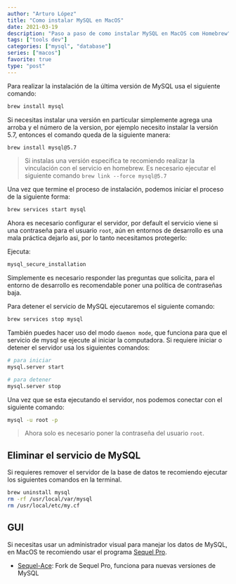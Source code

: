 ```yaml
---
author: "Arturo López"
title: "Como instalar MySQL en MacOS"
date: 2021-03-19
description: "Paso a paso de como instalar MySQL en MacOS com Homebrew"
tags: ["tools dev"]
categories: ["mysql", "database"]
series: ["macos"]
favorite: true
type: "post"
---
```


Para realizar la instalación de la última versión de MySQL usa el siguiente comando:

```bash
brew install mysql
```

Si necesitas instalar una versión en particular simplemente agrega una arroba y el número de la version, por ejemplo necesito instalar la versión 5.7, entonces el comando queda de la siguiente manera:

```bash
brew install mysql@5.7
```

> Si instalas una versión especifica te recomiendo realizar la vinculación con el servicio en homebrew. Es necesario ejecutar el siguiente comando `brew link --force mysql@5.7`

Una vez que termine el proceso de instalación, podemos iniciar el proceso de la siguiente forma:

```bash
brew services start mysql
```

Ahora es necesario configurar el servidor, por default el servicio viene si una contraseña para el usuario `root`, aún en entornos de desarrollo es una mala práctica dejarlo asi, por lo tanto necesitamos protegerlo:

Ejecuta:

```bash
mysql_secure_installation
```

Simplemente es necesario responder las preguntas que solicita, para el entorno de desarrollo es recomendable poner una política de contraseñas baja.

Para detener el servicio de MySQL ejecutaremos el siguiente comando:

```bash
brew services stop mysql
```

También puedes hacer uso del modo `daemon mode`, que funciona para que el servicio de mysql se ejecute al iniciar la computadora. Si requiere iniciar o detener el servidor usa los siguientes comandos:

```bash
# para iniciar
mysql.server start

# para detener
mysql.server stop
```

Una vez que se esta ejecutando el servidor, nos podemos conectar con el siguiente comando:

```bash
mysql -u root -p
```

> Ahora solo es necesario poner la contraseña del usuario `root`.

## Eliminar el servicio de MySQL

Si requieres remover el servidor de la base de datos te recomiendo ejecutar los siguientes comandos en la terminal.

```bash
brew uninstall mysql
rm -rf /usr/local/var/mysql
rm /usr/local/etc/my.cf
```

## GUI

Si necesitas usar un administrador visual para manejar los datos de MySQL, en MacOS te recomiendo usar el programa [Sequel Pro](http://www.sequelpro.com/).

- [Sequel-Ace](https://sequel-ace.com/): Fork de Sequel Pro, funciona para nuevas versiones de MySQL

